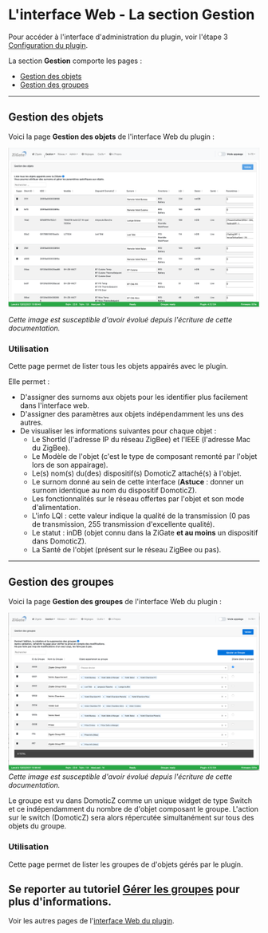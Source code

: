 # L'interface Web - La section Gestion

Pour accéder à l'interface d'administration du plugin, voir l'étape 3 [Configuration du plugin](Plugin_Configuration.md).

La section __Gestion__ comporte les pages :

* [Gestion des objets](#gestion-des-objets)
* [Gestion des groupes](#gestion-des-groupes)


------------------------------------------------
## Gestion des objets

Voici la page __Gestion des objets__ de l'interface Web du plugin :

![Gestion des objets](Images/FR_WebUI-Gestion-des-objets.png)

*Cette image est susceptible d'avoir évolué depuis l'écriture de cette documentation.*

### Utilisation

Cette page permet de lister tous les objets appairés avec le plugin.

Elle permet :

* D'assigner des surnoms aux objets pour les identifier plus facilement dans l'interface web.
* D'assigner des paramètres aux objets indépendamment les uns des autres.
* De visualiser les informations suivantes pour chaque objet :
  * Le ShortId (l'adresse IP du réseau ZigBee) et l'IEEE (l'adresse Mac du ZigBee).
  * Le Modèle de l'objet (c'est le type de composant remonté par l'objet lors de son appairage).
  * Le(s) nom(s) du(des) dispositif(s) DomoticZ attaché(s) à l'objet.
  * Le surnom donné au sein de cette interface (**Astuce** : donner un surnom identique au nom du dispositif DomoticZ).
  * Les fonctionnalités sur le réseau offertes par l'objet et son mode d'alimentation.
  * L'info LQI : cette valeur indique la qualité de la transmission (0 pas de transmission, 255 transmission d'excellente qualité).
  * Le statut : inDB (objet connu dans la ZiGate **et au moins** un dispositif dans DomoticZ).
  * La Santé de l'objet (présent sur le réseau ZigBee ou pas).

------------------------------------------------
## Gestion des groupes

Voici la page __Gestion des groupes__ de l'interface Web du plugin :

![Gestion des groupes](Images/FR_WebUI-Gestion-des-groupes.png)
*Cette image est susceptible d'avoir évolué depuis l'écriture de cette documentation.*

Le groupe est vu dans DomoticZ comme un unique widget de type Switch et ce indépendamment du nombre de d'objet composant le groupe. L'action sur le switch (DomoticZ) sera alors répercutée simultanément sur tous des objets du groupe.

### Utilisation

Cette page permet de lister les groupes de d'objets gérés par le plugin.

Se reporter au tutoriel [Gérer les groupes](Tuto_Gerer-les-groupes.md) pour plus d'informations.
------------------------------------------------
Voir les autres pages de l'[interface Web du plugin](Home.md#linterface-web-du-plugin).
